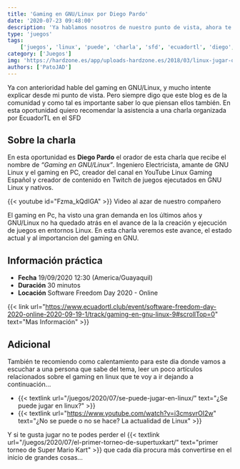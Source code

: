 ```yaml
---
title: 'Gaming en GNU/Linux por Diego Pardo'
date: '2020-07-23 09:48:00'
description: 'Ya hablamos nosotros de nuestro punto de vista, ahora te invitamos a la charla de Diego Pardo en el SFD'
type: 'juegos'
tags:
    ['juegos', 'linux', 'puede', 'charla', 'sfd', 'ecuadortl', 'diego', 'pardo']
category: ['Juegos']
img: 'https://hardzone.es/app/uploads-hardzone.es/2018/03/linux-jugar-ordenador.jpg'
authors: ['PatoJAD']
---
```


Ya con anterioridad hable del gaming en GNU/Linux, y mucho intente explicar desde mi punto de vista. Pero siempre digo que este blog es de la comunidad y como tal es importante saber lo que piensan ellos también. En esta oportunidad quiero recomendar la asistencia a una charla organizada por EcuadorTL en el SFD

## Sobre la charla

En esta oportunidad es **Diego Pardo** el orador de esta charla que recibe el nombre de _“Gaming en GNU/Linux”_. Ingeniero Electricista, amante de GNU Linux y el gaming en PC, creador del canal en YouTube Linux Gaming Español y creador de contenido en Twitch de juegos ejecutados en GNU Linux y nativos.

{{< youtube id="Fzma_kQdIGA" >}}
Video al azar de nuestro compañero

El gaming en Pc, ha visto una gran demanda en los últimos años y GNU/Linux no ha quedado atrás en el avance de la la creación y ejecución de juegos en entornos Linux. En esta charla veremos este avance, el estado actual y al importancion del gaming en GNU.

## Información práctica

-   **Fecha** 19/09/2020 12:30 (America/Guayaquil)
-   **Duración** 30 minutos
-   **Locación** Software Freedom Day 2020 - Online

{{< link url="https://www.ecuadortl.club/event/software-freedom-day-2020-online-2020-09-19-1/track/gaming-en-gnu-linux-9#scrollTop=0" text="Mas Información" >}}

## Adicional

También te recomiendo como calentamiento para este dia donde vamos a escuchar a una persona que sabe del tema, leer un poco artículos relacionados sobre el gaming en linux que te voy a ir dejando a continuación...

-   {{< textlink url="/juegos/2020/07/se-puede-jugar-en-linux/" text="¿Se puede jugar en linux?" >}}
-   {{< textlink url="https://www.youtube.com/watch?v=i3cmsvrOI2w" text="¿No se puede o no se hace? La actualidad de Linux" >}}

Y si te gusta jugar no te podes perder el {{< textlink url="/juegos/2020/07/el-primer-torneo-de-supertuxkart/" text="primer torneo de Super Mario Kart" >}} que cada día procura más convertirse en el inicio de grandes cosas...
